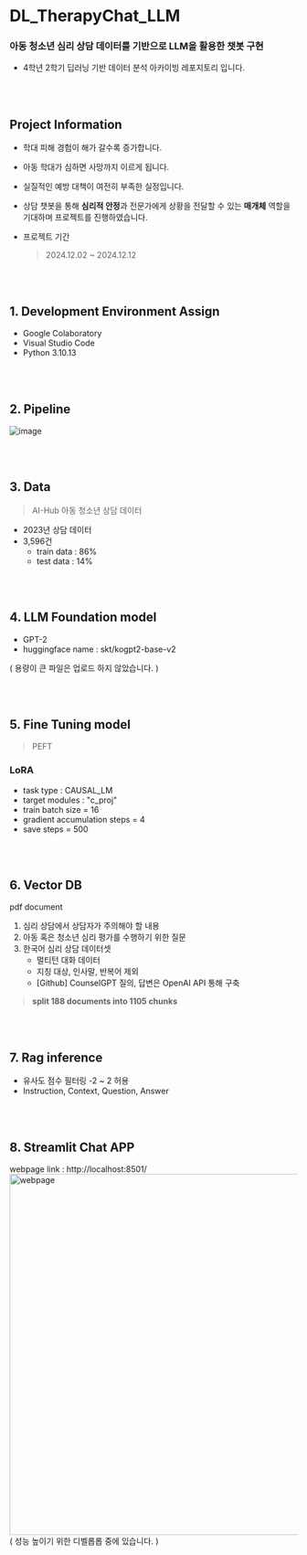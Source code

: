 # DL_TherapyChat_LLM
### 아동 청소년 심리 상담 데이터를 기반으로 LLM을 활용한 챗봇 구현
- 4학년 2학기 딥러닝 기반 데이터 분석 아카이빙 레포지토리 입니다.

<br/><br/>
## Project Information
- 학대 피해 경험이 해가 갈수록 증가합니다.
- 아동 학대가 심하면 사망까지 이르게 됩니다.
- 실질적인 예방 대책이 여전히 부족한 실정입니다.
- 상담 챗봇을 통해 **심리적 안정**과 전문가에게 상황을 전달할 수 있는 **매개체** 역할을 기대하며 프로젝트를 진행하였습니다.
- 프로젝트 기간

    > 2024.12.02 ~ 2024.12.12

<br/><br/>
## 1. Development Environment Assign
- Google Colaboratory
- Visual Studio Code
- Python 3.10.13

<br/><br/>
## 2. Pipeline
![image](https://github.com/user-attachments/assets/0115a878-07c5-447a-a04f-7aea28c73464)

<br/><br/>
## 3. Data
> AI-Hub 아동 청소년 상담 데이터
- 2023년 상담 데이터
- 3,596건
    - train data : 86%
    - test data : 14%
 
<br/><br/>
## 4. LLM Foundation model
- GPT-2
- huggingface name : skt/kogpt2-base-v2

( 용량이 큰 파일은 업로드 하지 않았습니다. )

<br/><br/>
## 5. Fine Tuning model
> PEFT
### LoRA
- task type : CAUSAL_LM
- target modules : "c_proj"
- train batch size = 16
- gradient accumulation steps = 4
 - save steps = 500

<br/><br/>
## 6. Vector DB
pdf document
1. 심리 상담에서 상담자가 주의해야 할 내용
2. 아동 혹은 청소년 심리 평가를 수행하기 위한 질문
3. 한국어 심리 상담 데이터셋
   - 멀티턴 대화 데이터
   - 지칭 대상, 인사말, 반복어 제외
   - [Github] CounselGPT
         질의, 답변은 OpenAI API 통해 구축

> **split 188 documents into 1105 chunks**

<br/><br/>
## 7. Rag inference
- 유사도 점수 필터링 -2 ~ 2 허용
- Instruction, Context, Question, Answer

<br/><br/>
## 8. Streamlit Chat APP
webpage link : http://localhost:8501/
<img width="632" alt="webpage" src="https://github.com/user-attachments/assets/3b3001b3-dfcc-49ac-b486-05bd56745218" align="left"/>



( 성능 높이기 위한 디벨롭롭 중에 있습니다. )
